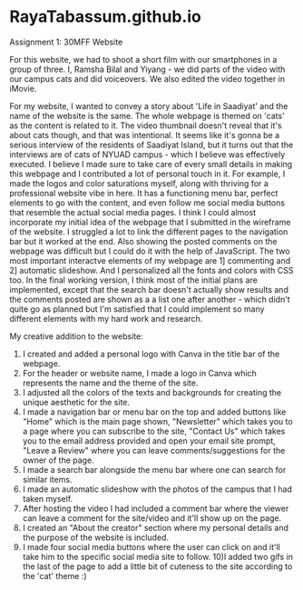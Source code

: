 # RayaTabassum.github.io

Assignment 1: 30MFF Website

For this website, we had to shoot a short film with our smartphones in a group of three. I, Ramsha Bilal and Yiyang - we did parts of the video with our campus cats and did voiceovers. We also edited the video together in iMovie. 

For my website, I wanted to convey a story about 'Life in Saadiyat' and the name of the website is the same. The whole webpage is themed on 'cats' as the content is related to it. The video thumbnail doesn't reveal that it's about cats though, and that was intentional. It seems like it's gonna be a serious interview of the residents of Saadiyat Island, but it turns out that the interviews are of cats of NYUAD campus - which I believe was effectively executed.
I believe I made sure to take care of every small details in making this webpage and I contributed a lot of personal touch in it. For example, I made the logos and color saturations myself, along with thriving for a professional website vibe in here. It has a functioning menu bar, perfect elements to go with the content, and even follow me social media buttons that resemble the actual social media pages. 
I think I could almost incorporate my initial idea of the webpage that I submitted in the wireframe of the website. I struggled a lot to link the different pages to the navigation bar but it worked at the end. Also showing the posted comments on the webpage was difficult but I could do it with the help of JavaScript. The two most important interactve elements of my webpage are 1] commenting and 2] automatic slideshow. And I personalized all the fonts and colors with CSS too. In the final working version, I think most of the initial plans are implemented, except that the search bar doesn't actually show results and the comments posted are shown as a a list one after another - which didn't quite go as planned but I'm satisfied that I could implement so many different elements with my hard work and research.

My creative addition to the website:
1) I created and added a personal logo with Canva in the title bar of the webpage.
2) For the header or website name, I made a logo in Canva which represents the name and the theme of the site.
3) I adjusted all the colors of the texts and backgrounds for creating the unique aesthetic for the site.
4) I made a navigation bar or menu bar on the top and added buttons like "Home" which is the main page shown, "Newsletter" which takes you to a page where    you can subscribe to the site, "Contact Us" which takes you to the email address provided and open your email site prompt, "Leave a Review" where you      can leave comments/suggestions for the owner of the page.
5) I made a search bar alongside the menu bar where one can search for similar items.
6) I made an automatic slideshow with the photos of the campus that I had taken myself.
7) After hosting the video I had included a comment bar where the viewer can leave a comment for the site/video and it'll show up on the page.
8) I created an "About the creator" section where my personal details and the purpose of the website is included. 
9) I made four social media buttons where the user can click on and it'll take him to the specific social media site to follow.
10)I added two gifs in the last of the page to add a little bit of cuteness to the site according to the 'cat' theme :)



